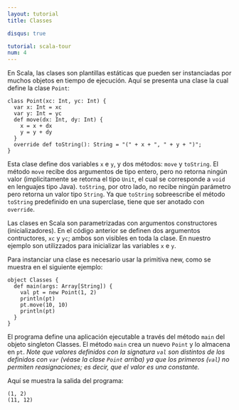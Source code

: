 ```yaml
---
layout: tutorial
title: Classes

disqus: true

tutorial: scala-tour
num: 4
---
```

En Scala, las clases son plantillas estáticas que pueden ser instanciadas por muchos objetos en tiempo de ejecución.
Aquí se presenta una clase la cual define la clase `Point`:

    class Point(xc: Int, yc: Int) {
      var x: Int = xc
      var y: Int = yc
      def move(dx: Int, dy: Int) {
        x = x + dx
        y = y + dy
      }
      override def toString(): String = "(" + x + ", " + y + ")";
    }

Esta clase define dos variables `x` e `y`, y dos métodos: `move` y `toString`. El método `move` recibe dos argumentos de tipo entero, pero no retorna ningún valor (implicitamente se retorna el tipo `Unit`, el cual se corresponde a `void` en lenguajes tipo Java). `toString`, por otro lado, no recibe ningún parámetro pero retorna un valor tipo `String`. Ya que `toString` sobreescribe el método `toString` predefinido en una superclase, tiene que ser anotado con `override`.

Las clases en Scala son parametrizadas con argumentos constructores (inicializadores). En el código anterior se definen dos argumentos contructores, `xc` y `yc`; ambos son visibles en toda la clase. En nuestro ejemplo son utilizzados para inicializar las variables `x` e `y`.

Para instanciar una clase es necesario usar la primitiva new, como se muestra en el siguiente ejemplo:

    object Classes {
      def main(args: Array[String]) {
        val pt = new Point(1, 2)
        println(pt)
        pt.move(10, 10)
        println(pt)
      }
    }

El programa define una aplicación ejecutable a través del método `main` del objeto singleton Classes. El método `main` crea un nuevo `Point` y lo almacena en `pt`. _Note que valores definidos con la signatura `val` son distintos de los definidos con `var` (véase la clase `Point` arriba) ya que los primeros (`val`) no permiten reasignaciones; es decir, que el valor es una constante._

Aquí se muestra la salida del programa:

    (1, 2)
    (11, 12)
